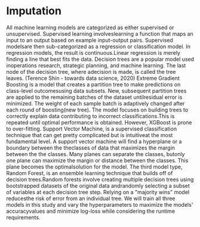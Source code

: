 # Imputation

All machine learning models are categorized as either supervised or unsupervised. Supervised learning involveslearning a function that maps an input to an output based on example input-output pairs. Supervised modelsare then sub-categorized as a regression or classification model. In regression models, the result is continuous.Linear regression is merely finding a line that best fits the data. Decision trees are a popular model used inoperations research, strategic planning, and machine learning. The last node of the decision tree, where adecision is made, is called the tree leaves. (Terence Shin - towards data science, 2020)
Extreme Gradient Boosting is a model that creates a partition tree to make predictions on class-level outcomesusing data subsets. New, subsequent partition trees are applied to the remaining batches of the dataset untilresidual error is minimized. The weight of each sample batch is adaptively changed after each round of boosting(new tree). The model focuses on building trees to correctly explain data contributing to incorrect classifications.This is repeated until optimal performance is obtained. However, XGBoost is prone to over-fitting.
Support Vector Machine, is a supervised classification technique that can get pretty complicated but is intuitiveat the most fundamental level. A support vector machine will find a hyperplane or a boundary between the theclasses of data that maximizes the margin between the the classes. Many planes can separate the classes, butonly one plane can maximize the margin or distance between the classes. This plane becomes the optimalsolution for the model.
The third model type, Random Forest, is an ensemble learning technique that builds off of decision trees.Random forests involve creating multiple decision trees using bootstrapped datasets of the original data andrandomly selecting a subset of variables at each decision tree step. Relying on a "majority wins" model reducesthe risk of error from an individual tree.
We will train all three models in this study and vary the hyperparameters to maximize the models' accuracyvalues and minimize log-loss while considering the runtime requirements.
